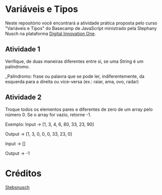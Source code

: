 # Variáveis e Tipos

Neste repositório você encontrará a atividade prática proposta pelo curso "Variáveis e Tipos" do Basecamp de JavaScript ministrado pela Stephany Nusch na plataforma [Digital Innovation One](https://digitalinnovation.one/).

## Atividade 1

Verifique, de duas maneiras diferentes entre si, se uma String é um palíndromo.

_Palíndromo: frase ou palavra que se pode ler, indiferentemente, da esquerda para a direita ou vice-versa (ex.: raiar, ama, ovo, radar)

## Atividade 2

Troque todos os elementos pares e diferentes de zero de um array pelo número 0. Se o array for vazio, retorne -1.

Exemplo: Input -> [1, 3, 4, 6, 80, 33, 23, 90]

Output -> [1, 3, 0, 0, 0, 33, 23, 0]

Input -> []

Output -> -1

# Créditos 

[Stebsnusch](https://github.com/stebsnusch/basecamp-javascript/tree/main/variaveis-e-tipos)